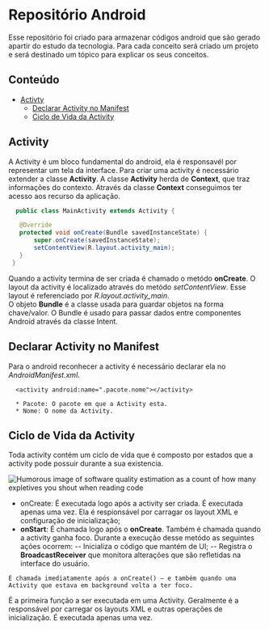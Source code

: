 # Repositório Android

  Esse repositório foi criado para armazenar códigos android que são gerado apartir do estudo da tecnologia. Para cada conceito será criado um projeto e será destinado um tópico para explicar os seus conceitos.
   
## Conteúdo

  - [Activty](#activity)
     - [Declarar Activity no Manifest](#declararActivityManifest)
     - [Ciclo de Vida da Activity](#cliclVidaActivity)
  
  
<a name="activity"></a>   
## Activity

   A  Activity é um bloco fundamental do android, ela é responsavél por representar um tela da interface. Para  criar uma activity é necessário extender a classe **Activity**. A classe **Activity** herda de **Context**, que traz informações do contexto. Através da classe **Context** conseguimos ter acesso aos recurso da aplicação.

 ```java
   public class MainActivity extends Activity {

    @Override
    protected void onCreate(Bundle savedInstanceState) {
        super.onCreate(savedInstanceState);
        setContentView(R.layout.activity_main);
    }
  }
 ```
   Quando a activity termina de ser criada é chamado o metódo **onCreate**. O layout da activity é localizado através do metódo *setContentView*. Esse layout é referenciado por *R.layout.activity_main*. <br/>
   O objeto **Bundle** é a classe usada para guardar objetos na forma chave/valor. O Bundle é usado para passar dados entre componentes Android através da classe Intent.

<a name="declararActivityManifest"></a>
## Declarar Activity no Manifest

   Para o android reconhecer a activity é necessário declarar  ela no *AndroidManifest.xml*.
   
```android
  <activity android:name=".pacote.nome"></activity>
  
  * Pacote: O pacote em que a Activity esta.
  * Nome: O nome da Activity.
```   

<a name="cliclVidaActivity"></a>
##  Ciclo de Vida da Activity

   Toda activity contém um ciclo de vida que é composto por estados que a activity pode possuir durante a sua existencia. <br/>
   
   ![Humorous image of software quality estimation as a count of how many expletives
you shout when reading code](https://github.com/jeanvarela/RepositorioAndroid/blob/master/imagens/CicloVida.png)

   - onCreate: É executada logo após a activity ser criada. É  executada apenas uma vez. Ela é respionsável por carragar os layout XML e configuração de inicialização;
   - **onStart**: É chamada logo após o **onCreate**. Também é chamada quando a activity ganha foco. Durante a execução desse metódo as seguintes ações ocorrem:
   -- Inicializa o código que mantém de UI;
   -- Registra o **BroadcastReceiver** que monitora alterações que são refletidas na interface do usuário.
   
    É chamada imediatamente após a onCreate() – e também quando uma Activity que estava em background volta a ter foco.
   
   
   É a primeira função a ser executada em uma Activity. Geralmente é a responsável por carregar os layouts XML e outras operações de inicialização. É executada apenas uma vez.
